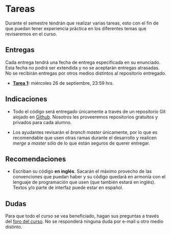 # Tareas

Durante el semestre tendrán que realizar varias tareas, esto con el fin de que puedan tener experiencia práctica en los diferentes temas que revisaremos en el curso.

## Entregas

Cada entrega tendrá una fecha de entrega especificada en su enunciado. Esta fecha no podrá ser extendida y no se aceptarán entregas atrasadas. No se recibirán entregas por otros medios distintos al repositorio entregado.

* **[Tarea 1](tarea1/README.md):** miércoles 26 de septiembre, 23:59 hrs.


## Indicaciones

* Todo el código será entregado únicamente a través de un repositorio Git alojado en [Github](https://github.com). Nosotros les proveeremos repositorios gratuitos y privados para cada alumno.

* Los ayudantes revisarán el *branch master* únicamente, por lo que es recomendable que usen otras ramas durante el desarrollo y realicen *merge* a *master* sólo de lo que están seguros de querer entregar.

## Recomendaciones

* Escriban su código **en inglés**. Sacarán el máximo provecho de las convenciones que puedan haber y su código quedará en armonía con el lenguaje de programación que usen (que también estará en inglés). Textos y/o parte de interfaz puede estar en español.

## Dudas

Para que todo el curso se vea beneficiado, hagan sus preguntas a través del [foro del curso](../../../#foro).  No se responderá ninguna duda por e-mail u otro medio distinto.
